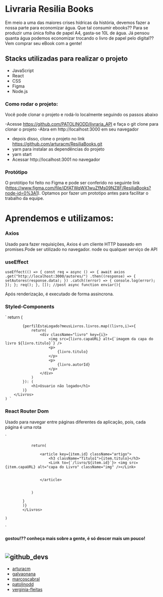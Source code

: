 # Livraria Resilia Books
Em meio a uma das maiores crises hídricas da história, devemos fazer a nossa parte para economizar água. Que tal consumir ebooks?? 
Para se produzir uma única folha de papel A4, gasta-se 10L de água. Já pensou quanta água podemos economizar trocando o livro de papel pelo digital?? Vem comprar seu eBook com a gente!

## Stacks utilizadas para realizar o projeto

* JavaScript
* React 
* CSS
* Figma 
* Node.js

### Como rodar o projeto:

Você pode clonar o projeto e rodá-lo localmente seguindo os passos abaixo

-Acesse https://github.com/PATOLINODD/livraria_API e faça o git clone para clonar o projeto
-Abra em http://localhost:3000 em seu navegador
- depois disso, clone o projeto no link  https://github.com/arturacm/ResiliaBooks.git
- yarn para instalar as dependências do projeto
- yarn start
- Acessar http://localhost:3001 no navegador



### Protótipo
O protótipo foi feito no Figma e pode ser conferido no seguinte link (https://www.figma.com/file/iDfATWqWX1wuZfMs09NZ8F/ResiliaBooks?node-id=0%3A1). Optamos por fazer um prototipo antes para facilitar o trabalho da equipe.

# Aprendemos e utilizamos: 

### Axios

Usado para fazer requisições, Axios é um cliente HTTP baseado em promises.Pode ser utilizado no navegador. node ou qualquer serviço de API


### useEffect


` useEffect(() => {
    const req = async () => {
      await axios
        .get("http://localhost:3000/autores/")
        .then((response) => {
          setAutores(response.data);
        })
        .catch((error) => {
          console.log(error);
        });
    };
    req();
  }, []);
//post
 async function enviar(){ `
 
Após renderização, é executado de forma assincrona.

### Styled-Components

` return (
        <Livros>
            
            {perfilEstaLogado?meusLivros.livros.map((livro,i)=>{
                return(
                    <div className="livro" key={i}>
                        <img src={livro.capaURL} alt={`imagem da capa do livro ${livro.titulo}`} />
                        <p>
                            {livro.titulo}
                        </p>
                        <p>
                            {livro.autorId}
                        </p>
                    </div>
                )
            }): (
                <h1>Usuario não logado</h1>
            )}
        </Livros>
    ) `

### React Router Dom 
Usado para navegar entre páginas diferentes da aplicação, pois, cada página é uma rota 

`
                
                return(
                    
                    <article key={item.id} className="artigo">
                        <h3 className="Titulo1">{item.titulo}</h3>
                        <Link to={`/livro/${item.id}`}> <img src={item.capaURL} alt="capa do Livro" className="img" /></Link>
           
             
                    </article>
                    
                    
                )
                
            }
            )}
            </Livros>
        
    )


`

 #### gostou!?? conheça mais sobre a gente, é só descer mais um pouco!

#
## ![github_devs](https://img.shields.io/badge/github_devs-100000?style=for-the-badge&logo=github&logocolor=white)
- [arturacm](https://github.com/arturacm)
- [galvaonana](https://github.com/galvaonana)
- [marcoscabral](https://github.com/marcoscabral93)
- [patolinodd](https://github.com/patolinodd) 
- [verginia-fleitas](https://github.com/verginia-fleitas)









